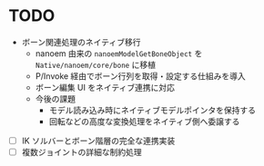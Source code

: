 # TODO

- ボーン関連処理のネイティブ移行
  - nanoem 由来の `nanoemModelGetBoneObject` を `Native/nanoem/core/bone` に移植
  - P/Invoke 経由でボーン行列を取得・設定する仕組みを導入
  - ボーン編集 UI をネイティブ連携に対応
  - 今後の課題
    - モデル読み込み時にネイティブモデルポインタを保持する
    - 回転などの高度な変換処理をネイティブ側へ委譲する
- [ ] IK ソルバーとボーン階層の完全な連携実装
- [ ] 複数ジョイントの詳細な制約処理
